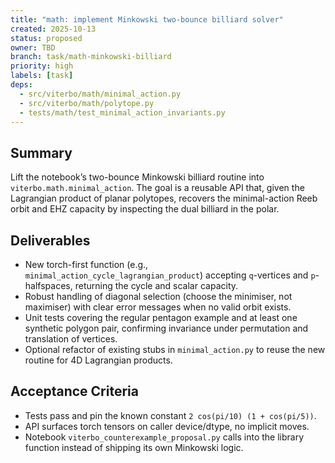```yaml
---
title: "math: implement Minkowski two-bounce billiard solver"
created: 2025-10-13
status: proposed
owner: TBD
branch: task/math-minkowski-billiard
priority: high
labels: [task]
deps:
  - src/viterbo/math/minimal_action.py
  - src/viterbo/math/polytope.py
  - tests/math/test_minimal_action_invariants.py
---
```


## Summary

Lift the notebook’s two-bounce Minkowski billiard routine into `viterbo.math.minimal_action`. The goal is a reusable API that, given the Lagrangian product of planar polytopes, recovers the minimal-action Reeb orbit and EHZ capacity by inspecting the dual billiard in the polar.

## Deliverables

- New torch-first function (e.g., `minimal_action_cycle_lagrangian_product`) accepting `q`-vertices and `p`-halfspaces, returning the cycle and scalar capacity.
- Robust handling of diagonal selection (choose the minimiser, not maximiser) with clear error messages when no valid orbit exists.
- Unit tests covering the regular pentagon example and at least one synthetic polygon pair, confirming invariance under permutation and translation of vertices.
- Optional refactor of existing stubs in `minimal_action.py` to reuse the new routine for 4D Lagrangian products.

## Acceptance Criteria

- Tests pass and pin the known constant `2 cos(pi/10) (1 + cos(pi/5))`.
- API surfaces torch tensors on caller device/dtype, no implicit moves.
- Notebook `viterbo_counterexample_proposal.py` calls into the library function instead of shipping its own Minkowski logic.
